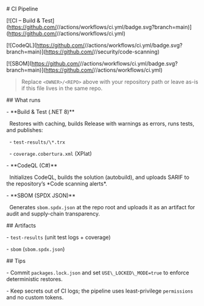 \# CI Pipeline



\[!\[CI – Build \& Test](https://github.com/<OWNER>/<REPO>/actions/workflows/ci.yml/badge.svg?branch=main)](https://github.com/<OWNER>/<REPO>/actions/workflows/ci.yml)

\[!\[CodeQL](https://github.com/<OWNER>/<REPO>/actions/workflows/ci.yml/badge.svg?branch=main)](https://github.com/<OWNER>/<REPO>/security/code-scanning)

\[!\[SBOM](https://github.com/<OWNER>/<REPO>/actions/workflows/ci.yml/badge.svg?branch=main)](https://github.com/<OWNER>/<REPO>/actions/workflows/ci.yml)



> Replace `<OWNER>/<REPO>` above with your repository path or leave as-is if this file lives in the same repo.



\## What runs



\- \*\*Build \& Test (.NET 8)\*\*  

&nbsp; Restores with caching, builds Release with warnings as errors, runs tests, and publishes:

&nbsp; - `test-results/\*.trx`

&nbsp; - `coverage.cobertura.xml` (XPlat)



\- \*\*CodeQL (C#)\*\*  

&nbsp; Initializes CodeQL, builds the solution (autobuild), and uploads SARIF to the repository’s \*Code scanning alerts\*.



\- \*\*SBOM (SPDX JSON)\*\*  

&nbsp; Generates `sbom.spdx.json` at the repo root and uploads it as an artifact for audit and supply-chain transparency.



\## Artifacts



\- `test-results` (unit test logs + coverage)

\- `sbom` (`sbom.spdx.json`)



\## Tips



\- Commit `packages.lock.json` and set `USE\_LOCKED\_MODE=true` to enforce deterministic restores.

\- Keep secrets out of CI logs; the pipeline uses least-privilege `permissions` and no custom tokens.




